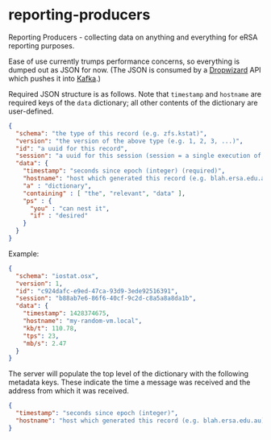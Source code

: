 # reporting-producers
Reporting Producers - collecting data on anything and everything for eRSA reporting purposes.

Ease of use currently trumps performance concerns, so everything is dumped out as JSON for now. (The JSON is consumed by a [Dropwizard](http://www.dropwizard.io) API which pushes it into [Kafka](http://kafka.apache.org).)

Required JSON structure is as follows. Note that `timestamp` and `hostname` are required keys of the `data` dictionary; all other contents of the dictionary are user-defined.

```json
{
  "schema": "the type of this record (e.g. zfs.kstat)",
  "version": "the version of the above type (e.g. 1, 2, 3, ...)",
  "id": "a uuid for this record",
  "session": "a uuid for this session (session = a single execution of the producer)",
  "data": {
    "timestamp": "seconds since epoch (integer) (required)",
    "hostname": "host which generated this record (e.g. blah.ersa.edu.au) (required)",
    "a" : "dictionary",
    "containing" : [ "the", "relevant", "data" ],
    "ps" : {
      "you" : "can nest it",
      "if" : "desired"
    }
  }
}
```

Example:

```json
{
  "schema": "iostat.osx",
  "version": 1,
  "id": "c924dafc-e9ed-47ca-93d9-3ede92516391",
  "session": "b88ab7e6-86f6-40cf-9c2d-c8a5a8a8da1b",
  "data": {
    "timestamp": 1428374675,
    "hostname": "my-random-vm.local",
    "kb/t": 110.78,
    "tps": 23,
    "mb/s": 2.47
  }
}
```

The server will populate the top level of the dictionary with the following metadata keys. These indicate the time a message was received and the address from which it was received.

```json
{
  "timestamp": "seconds since epoch (integer)",
  "hostname": "host which generated this record (e.g. blah.ersa.edu.au)"
}
```
